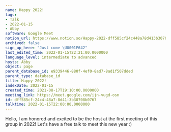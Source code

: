 ```yaml
---
name: Happy 2022!
tags:
- Talk
- 2022-01-15
- Abby
software: Google Meet
notion_url: https://www.notion.so/Happy-2022-dff585cf24c448a78d413b30708b0767
archived: false
sign_up_here: "Just come \U0001F642"
last_edited_time: 2022-01-15T22:21:00.0000000
language_level: intermediate to advanced
hosts: Abby
object: page
parent_database_id: e9339446-880f-4ef0-8ad7-8ad1f507dded
parent_type: database_id
title: Happy 2022!
indexDate: 2022-01-15
created_time: 2021-08-17T19:10:00.0000000
meeting_link: https://meet.google.com/ijn-vugd-osn
id: dff585cf-24c4-48a7-8d41-3b30708b0767
talktime: 2022-01-15T22:00:00.0000000
---
```


Hello, I am honored and excited to be the host at the first meeting of this group in 2022! Let's have a free talk to meet this new year :)





